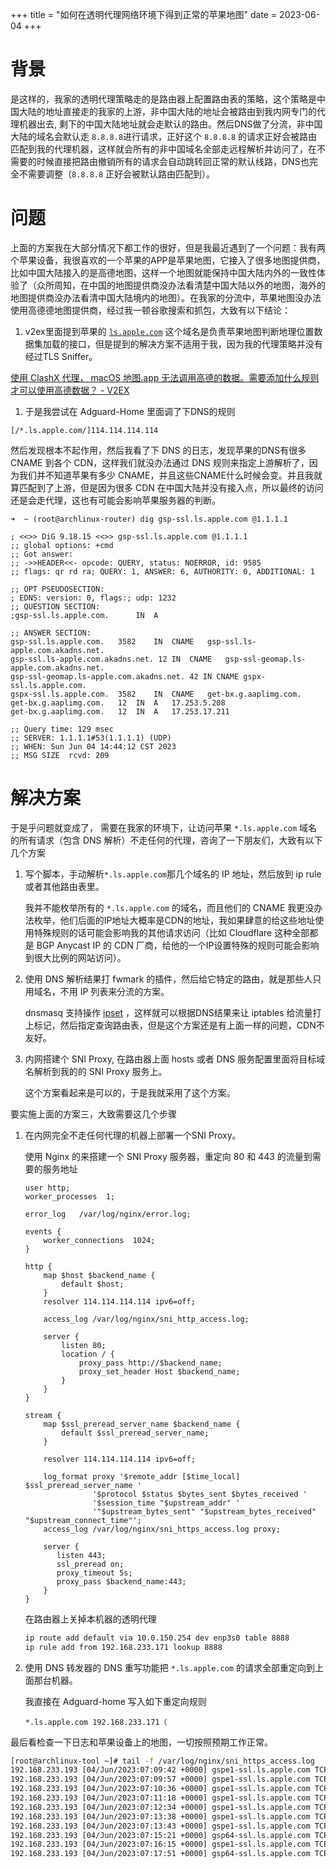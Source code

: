 +++
title = "如何在透明代理网络环境下得到正常的苹果地图"
date = 2023-06-04
+++


# 背景

是这样的，我家的透明代理策略走的是路由器上配置路由表的策略，这个策略是中国大陆的地址直接走的我家的上游，非中国大陆的地址会被路由到我内网专门的代理机器出去, 剩下的中国大陆地址就会走默认的路由。然后DNS做了分流，非中国大陆的域名会默认走  `8.8.8.8`进行请求，正好这个 `8.8.8.8` 的请求正好会被路由匹配到我的代理机器，这样就会所有的非中国域名全部走远程解析并访问了，在不需要的时候直接把路由撤销所有的请求会自动跳转回正常的默认线路，DNS也完全不需要调整（`8.8.8.8` 正好会被默认路由匹配到）。

# 问题

上面的方案我在大部分情况下都工作的很好，但是我最近遇到了一个问题：我有两个苹果设备，我很喜欢的一个苹果的APP是苹果地图，它接入了很多地图提供商，比如中国大陆接入的是高德地图，这样一个地图就能保持中国大陆内外的一致性体验了（众所周知，在中国的地图提供商没办法看清楚中国大陆以外的地图，海外的地图提供商没办法看清中国大陆境内的地图）。在我家的分流中，苹果地图没办法使用高德德地图提供商，经过我一顿谷歌搜索和抓包，大致有以下结论：

1. v2ex里面提到苹果的  [`ls.apple.com`](http://ls.apple.com/) 这个域名是负责苹果地图判断地理位置数据集加载的接口，但是提到的解决方案不适用于我，因为我的代理策略并没有经过TLS Sniffer。

[使用 ClashX 代理， macOS 地图.app 无法调用高德的数据。需要添加什么规则才可以使用高德数据？ - V2EX](https://www.v2ex.com/t/682766)

1. 于是我尝试在 Adguard-Home 里面调了下DNS的规则

```
[/*.ls.apple.com/]114.114.114.114
```

然后发现根本不起作用，然后我看了下 DNS 的日志，发现苹果的DNS有很多 CNAME 到各个 CDN，这样我们就没办法通过 DNS 规则来指定上游解析了，因为我们并不知道苹果有多少 CNAME，并且这些CNAME什么时候会变。并且我就算匹配到了上游，但是因为很多 CDN 在中国大陆并没有接入点，所以最终的访问还是会走代理，这也有可能会影响苹果服务器的判断。

```
➜  ~ (root@archlinux-router) dig gsp-ssl.ls.apple.com @1.1.1.1

; <<>> DiG 9.18.15 <<>> gsp-ssl.ls.apple.com @1.1.1.1
;; global options: +cmd
;; Got answer:
;; ->>HEADER<<- opcode: QUERY, status: NOERROR, id: 9585
;; flags: qr rd ra; QUERY: 1, ANSWER: 6, AUTHORITY: 0, ADDITIONAL: 1

;; OPT PSEUDOSECTION:
; EDNS: version: 0, flags:; udp: 1232
;; QUESTION SECTION:
;gsp-ssl.ls.apple.com.		IN	A

;; ANSWER SECTION:
gsp-ssl.ls.apple.com.	3582	IN	CNAME	gsp-ssl.ls-apple.com.akadns.net.
gsp-ssl.ls-apple.com.akadns.net. 12 IN	CNAME	gsp-ssl-geomap.ls-apple.com.akadns.net.
gsp-ssl-geomap.ls-apple.com.akadns.net.	42 IN CNAME gspx-ssl.ls.apple.com.
gspx-ssl.ls.apple.com.	3582	IN	CNAME	get-bx.g.aaplimg.com.
get-bx.g.aaplimg.com.	12	IN	A	17.253.5.208
get-bx.g.aaplimg.com.	12	IN	A	17.253.17.211

;; Query time: 129 msec
;; SERVER: 1.1.1.1#53(1.1.1.1) (UDP)
;; WHEN: Sun Jun 04 14:44:12 CST 2023
;; MSG SIZE  rcvd: 209
```

# 解决方案

于是乎问题就变成了， 需要在我家的环境下，让访问苹果  `*.ls.apple.com` 域名的所有请求（包含 DNS 解析）不走任何的代理，咨询了一下朋友们，大致有以下几个方案

1. 写个脚本，手动解析`*.ls.apple.com`那几个域名的 IP 地址，然后放到 ip rule 或者其他路由表里。
    
    我并不能枚举所有的 `*.ls.apple.com` 的域名，而且他们的 CNAME 我更没办法枚举，他们后面的IP地址大概率是CDN的地址，我如果肆意的给这些地址使用特殊规则的话可能会影响我的其他请求访问（比如 Cloudflare 这种全部都是 BGP Anycast IP 的 CDN 厂商，给他的一个IP设置特殊的规则可能会影响到很大比例的网站访问）。
    
2. 使用 DNS 解析结果打 fwmark 的插件，然后给它特定的路由，就是那些人只用域名，不用 IP 列表来分流的方案。
    
    dnsmasq 支持操作  [ipset](https://man.archlinux.org/man/dnsmasq.8.en#ipset=/_domain__/_domain_..._/_ipset__,_ipset_..._) ，这样就可以根据DNS结果来让 iptables 给流量打上标记，然后指定查询路由表，但是这个方案还是有上面一样的问题，CDN不友好。
    
3. 内网搭建个 SNI Proxy, 在路由器上面 hosts 或者 DNS 服务配置里面将目标域名解析到我的的 SNI Proxy 服务上。
    
    这个方案看起来是可以的，于是我就采用了这个方案。
    

要实施上面的方案三，大致需要这几个步骤

1. 在内网完全不走任何代理的机器上部署一个SNI Proxy。
    
    使用 Nginx 的来搭建一个 SNI Proxy 服务器，重定向 80 和 443 的流量到需要的服务地址
    
    ```
    user http;
    worker_processes  1;
    
    error_log   /var/log/nginx/error.log;
    
    events {
        worker_connections  1024;
    }
    
    http {
        map $host $backend_name {
            default $host;
        }
        resolver 114.114.114.114 ipv6=off;
    
        access_log /var/log/nginx/sni_http_access.log;
    
        server {
            listen 80;
            location / {
                proxy_pass http://$backend_name;
                proxy_set_header Host $backend_name;
            }
        }
    }
    
    stream {
        map $ssl_preread_server_name $backend_name {
            default $ssl_preread_server_name;
        }
    
        resolver 114.114.114.114 ipv6=off;
    
        log_format proxy '$remote_addr [$time_local] $ssl_preread_server_name '
                   '$protocol $status $bytes_sent $bytes_received '
                   '$session_time "$upstream_addr" '
                   '"$upstream_bytes_sent" "$upstream_bytes_received" "$upstream_connect_time"';
        access_log /var/log/nginx/sni_https_access.log proxy;
    
        server {
           listen 443;
           ssl_preread on;
           proxy_timeout 5s;
           proxy_pass $backend_name:443;
        }
    }
    ```
    
    在路由器上关掉本机器的透明代理
    
    ```bash
    ip route add default via 10.0.150.254 dev enp3s0 table 8888
    ip rule add from 192.168.233.171 lookup 8888
    ```
    
1. 使用 DNS 转发器的 DNS 重写功能把 `*.ls.apple.com` 的请求全部重定向到上面那台机器。
    
    我直接在 Adguard-home 写入如下重定向规则
    
    ```
    *.ls.apple.com 192.168.233.171（
    ```
    

最后看检查一下日志和苹果设备上的地图，一切按照预期工作正常。

```bash
[root@archlinux-tool ~]# tail -f /var/log/nginx/sni_https_access.log
192.168.233.193 [04/Jun/2023:07:09:42 +0000] gspe1-ssl.ls.apple.com TCP 200 4624 339 5.582 "23.34.208.4:443" "856" "4624" "0.185"
192.168.233.193 [04/Jun/2023:07:09:57 +0000] gspe1-ssl.ls.apple.com TCP 200 4624 339 5.569 "23.34.208.4:443" "856" "4624" "0.180"
192.168.233.193 [04/Jun/2023:07:10:36 +0000] gspe1-ssl.ls.apple.com TCP 200 4773 598 7.844 "23.34.208.4:443" "1115" "4773" "0.189"
192.168.233.193 [04/Jun/2023:07:11:18 +0000] gspe1-ssl.ls.apple.com TCP 200 4624 339 5.603 "23.34.208.4:443" "856" "4624" "0.192"
192.168.233.193 [04/Jun/2023:07:12:34 +0000] gspe1-ssl.ls.apple.com TCP 200 4624 339 5.051 "23.45.60.145:443" "856" "4624" "0.034"
192.168.233.193 [04/Jun/2023:07:13:38 +0000] gspe1-ssl.ls.apple.com TCP 200 4624 339 5.062 "23.45.60.145:443" "856" "4624" "0.057"
192.168.233.193 [04/Jun/2023:07:13:43 +0000] gspe1-ssl.ls.apple.com TCP 200 4624 339 5.059 "23.45.60.145:443" "856" "4624" "0.053"
192.168.233.193 [04/Jun/2023:07:15:21 +0000] gsp64-ssl.ls.apple.com TCP 200 3851 1424 1.867 "17.36.206.7:443" "1941" "3851" "0.221"
192.168.233.193 [04/Jun/2023:07:16:15 +0000] gspe1-ssl.ls.apple.com TCP 200 4624 339 5.618 "23.34.208.4:443" "856" "4624" "0.197"
192.168.233.193 [04/Jun/2023:07:17:51 +0000] gsp64-ssl.ls.apple.com TCP 200 3853 1114 1.970 "17.36.206.8:443" "1631" "3853" "0.199"
```
